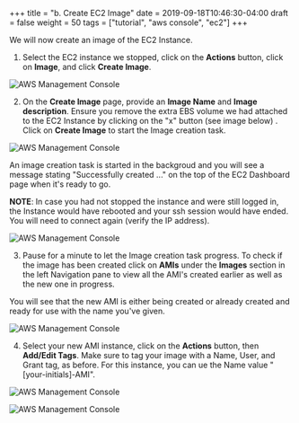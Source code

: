 +++
title = "b. Create EC2 Image"
date = 2019-09-18T10:46:30-04:00
draft = false
weight = 50
tags = ["tutorial", "aws console", "ec2"]
+++

We will now create an image of the EC2 Instance.

1.	Select the EC2 instance we stopped, click on the **Actions** button, click on **Image**, and click **Create Image**.


![AWS Management Console](/images/hpc-aws-parallelcluster-workshop/EC2CreateImage.png)


2.	On the **Create Image** page, provide an **Image Name** and **Image description**. Ensure you remove the extra EBS volume we had attached to the EC2 Instance by clicking on the "x" button (see image below) . Click on **Create Image** to start the Image creation task.  


![AWS Management Console](/images/hpc-aws-parallelcluster-workshop/EC2CreateImageDialog.png)

An image creation task is started in the backgroud and you will see a message stating "Successfully created ..." on the top of the EC2 Dashboard page when it's ready to go.

**NOTE**: In case you had not stopped the instance and were still logged in, the Instance would have rebooted and your ssh session would have ended. You will need to connect again (verify the IP address).

![AWS Management Console](/images/hpc-aws-parallelcluster-workshop/EC2CreateImageSuccess.png)

3.	Pause for a minute to let the Image creation task progress. To check if the image has been created click on **AMIs** under the **Images** section in the left Navigation pane to view all the AMI's created earlier as well as the new one in progress.

You will see that the new AMI is either being created or already created and ready for use with the name you've given.


![AWS Management Console](/images/hpc-aws-parallelcluster-workshop/EC2AMI.png)

4.	Select your new AMI instance, click on the **Actions** button, then **Add/Edit Tags**. Make sure to tag your image with a Name, User, and Grant tag, as before. For this instance, you can ue the Name value "[your-initials]-AMI".  

![AWS Management Console](/images/hpc-aws-parallelcluster-workshop/EC2AMI2.png)

![AWS Management Console](/images/hpc-aws-parallelcluster-workshop/EC2AMIAddTags.png)

